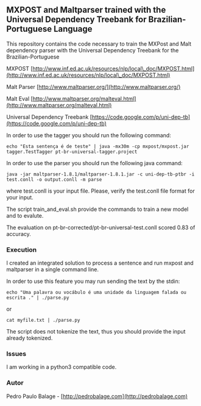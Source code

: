 ## MXPOST and Maltparser trained with the Universal Dependency Treebank for Brazilian-Portuguese Language

This repository contains the code necessary to train the MXPost and Malt dependency parser with the Universal Dependency Treebank for the Brazilian-Portuguese

MXPOST
[http://www.inf.ed.ac.uk/resources/nlp/local\_doc/MXPOST.html](http://www.inf.ed.ac.uk/resources/nlp/local\_doc/MXPOST.html)

Malt Parser
[http://www.maltparser.org/](http://www.maltparser.org/)

Malt Eval
[http://www.maltparser.org/malteval.html](http://www.maltparser.org/malteval.html)

Universal Dependency Treebank
[https://code.google.com/p/uni-dep-tb](https://code.google.com/p/uni-dep-tb)

In order to use the tagger you should run the following command:

`echo "Esta sentença é de teste" | java -mx30m -cp mxpost/mxpost.jar tagger.TestTagger pt-br-universal-tagger.project`

In order to use the parser you should run the following java command:

`java -jar maltparser-1.8.1/maltparser-1.8.1.jar -c uni-dep-tb-ptbr -i test.conll -o output.conll -m parse`

where test.conll is your input file. Please, verify the test.conll file format for your input.

The script train\_and\_eval.sh provide the commands to train a new model and to evalute. 

The evaluation on pt-br-corrected/pt-br-universal-test.conll scored 0.83 of accuracy.

### Execution

I created an integrated solution to process a sentence and run mxpost and maltparser in a single command line.

In order to use this feature you may run sending the text by the stdin:

`echo "Uma palavra ou vocábulo é uma unidade da linguagem falada ou escrita ." | ./parse.py`

or 

`cat myfile.txt | ./parse.py`

The script does not tokenize the text, thus you should provide the input already tokenized.

### Issues

I am working in a python3 compatible code.

### Autor
Pedro Paulo Balage - [http://pedrobalage.com](http://pedrobalage.com)
